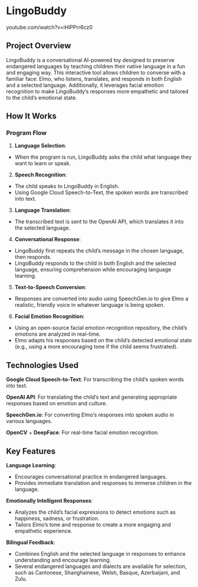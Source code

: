 # LingoBuddy
youtube.com/watch?v=iHlPPrr6cz0
## Project Overview
LingoBuddy is a conversational AI-powered toy designed to preserve endangered languages by teaching children their native language in a fun and engaging way. This interactive tool allows children to converse with a familiar face: Elmo, who listens, translates, and responds in both English and a selected language. Additionally, it leverages facial emotion recognition to make LingoBuddy’s responses more empathetic and tailored to the child’s emotional state.

## How It Works
### Program Flow
1. **Language Selection**:
  - When the program is run, LingoBuddy asks the child what language they want to learn or speak.
2. **Speech Recognition**:
  - The child speaks to LingoBuddy in English.
  - Using Google Cloud Speech-to-Text, the spoken words are transcribed into text.
3. **Language Translation**:
  - The transcribed text is sent to the OpenAI API, which translates it into the selected language.
4. **Conversational Response**:
  - LingoBuddy first repeats the child’s message in the chosen language, then responds.
  - LingoBuddy responds to the child in both English and the selected language, ensuring comprehension while encouraging language learning.
5. **Text-to-Speech Conversion**:
  - Responses are converted into audio using SpeechGen.io to give Elmo a realistic, friendly voice in whatever language is being spoken.
6. **Facial Emotion Recognition**:
  - Using an open-source facial emotion recognition repository, the child’s emotions are analyzed in real-time.
  - Elmo adapts his responses based on the child’s detected emotional state (e.g., using a more encouraging tone if the child seems frustrated).

## Technologies Used
**Google Cloud Speech-to-Text**: For transcribing the child’s spoken words into text.

**OpenAI API**: For translating the child’s text and generating appropriate responses based on emotion and culture.

**SpeechGen.io**: For converting Elmo’s responses into spoken audio in various languages.

**OpenCV** + **DeepFace**: For real-time facial emotion recognition.

## Key Features
**Language Learning**:
- Encourages conversational practice in endangered languages.
- Provides immediate translation and responses to immerse children in the language.

**Emotionally Intelligent Responses**:
- Analyzes the child’s facial expressions to detect emotions such as happiness, sadness, or frustration.
- Tailors Elmo’s tone and response to create a more engaging and empathetic experience.

**Bilingual Feedback**:
- Combines English and the selected language in responses to enhance understanding and encourage learning.
- Several endangered languages and dialects are available for selection, such as Cantonese, Shanghainese, Welsh, Basque, Azerbaijani, and Zulu.
